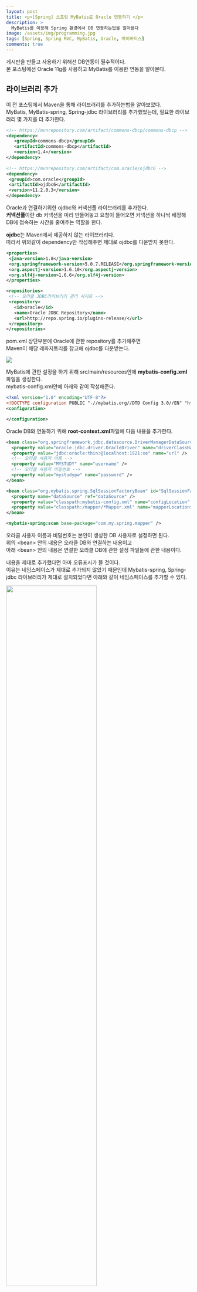 ```yaml
---
layout: post
title: <p>[Spring] 스프링 MyBatis로 Oracle 연동하기 </p>
description: >
  MyBatis를 이용해 Spring 환경에서 DB 연동하는법을 알아본다
image: /assets/img/programming.jpg
tags: [Spring, Spring MVC, MyBatis, Oracle, 마이바티스]
comments: true
---
```

<head>
  <link rel="stylesheet" type="text/css" href="../../assets/css/obsidian.css" />
</head>
 
 게시판을 만들고 사용하기 위해선 DB연동이 필수적이다.<br>
 본 포스팅에선 Oracle 11g를 사용하고 MyBatis를 이용한 연동을 알아본다.

## 라이브러리 추가
 
 이 전 포스팅에서 Maven을 통해 라이브러리를 추가하는법을 알아보았다.<br>
 MyBatis, MyBatis-spring, Spring-jdbc 라이브러리를 추가했었는데, 필요한 라이브러리 몇 가지를 더 추가한다.

 ~~~xml
<!-- https://mvnrepository.com/artifact/commons-dbcp/commons-dbcp -->
<dependency>
    <groupId>commons-dbcp</groupId>
    <artifactId>commons-dbcp</artifactId>
    <version>1.4</version>
</dependency>
  
<!-- https://mvnrepository.com/artifact/com.oracle/ojdbc6 -->
<dependency>
  <groupId>com.oracle</groupId>
  <artifactId>ojdbc6</artifactId>
  <version>11.2.0.3</version>
</dependency>
 ~~~

 Oracle과 연결하기위한 ojdbc와 커넥션풀 라이브러리를 추가한다.<br>
 **커넥션풀**이란 db 커넥션을 미리 만들어놓고 요청이 들어오면 커넥션을 하나씩 배정해<br>
 DB에 접속하는 시간을 줄여주는 역할을 한다.

 **ojdbc**는 Maven에서 제공하지 않는 라이브러리다.<br>
 따라서 위와같이 dependency만 작성해주면 제대로 ojdbc를 다운받지 못한다.

 ~~~xml
<properties>
  <java-version>1.8</java-version>
  <org.springframework-version>5.0.7.RELEASE</org.springframework-version>
  <org.aspectj-version>1.6.10</org.aspectj-version>
  <org.slf4j-version>1.6.6</org.slf4j-version>
</properties>

<repositories>
  <!-- 오라클 JDBC라이브러리 관리 사이트 -->
  <repository>
    <id>oracle</id>
    <name>Oracle JDBC Repository</name>
    <url>http://repo.spring.io/plugins-release/</url>
  </repository>
</repositories>
 ~~~

 pom.xml 상단부분에 Oracle에 관한 repository를 추가해주면<br>
 Maven이 해당 레파지토리를 참고해 ojdbc를 다운받는다.

<img src="/assets/img/spring/oracle.png">

 MyBatis에 관한 설정을 하기 위해 src/main/resources안에 **mybatis-config.xml**파일을 생성한다.<br>
 mybatis-config.xml안에 아래와 같이 작성해준다.

~~~xml
<?xml version="1.0" encoding="UTF-8"?>
<!DOCTYPE configuration PUBLIC "-//mybatis.org//DTD Config 3.0//EN" "http://mybatis.org/dtd/mybatis-3-config.dtd">
<configuration>

</configuration>
~~~

Oracle DB와 연동하기 위해 **root-context.xml**파일에 다음 내용을 추가한다.

~~~xml
<bean class="org.springframework.jdbc.datasource.DriverManagerDataSource" id="dataSource">
  <property value="oracle.jdbc.driver.OracleDriver" name="driverClassName" />
  <property value="jdbc:oracle:thin:@localhost:1521:xe" name="url" />
  <!-- 오라클 사용자 이름 -->
  <property value="MYSTUDY" name="username" />
  <!-- 오라클 사용자 비밀번호 -->
  <property value="mystudypw" name="password" />
</bean>

<bean class="org.mybatis.spring.SqlSessionFactoryBean" id="SqlSessionFactory">
  <property name="dataSource" ref="dataSource" />
  <property value="classpath:mybatis-config.xml" name="configLocation" />
  <property value="classpath:/mapper/*Mapper.xml" name="mapperLocations" />
</bean>

<mybatis-spring:scan base-package="com.my.spring.mapper" />
~~~

오라클 사용자 이름과 비밀번호는 본인이 생성한 DB 사용자로 설정하면 된다.<br>
위의 &lt;bean&gt; 안의 내용은 오라클 DB와 연결하는 내용이고<br>
아래 &lt;bean&gt; 안의 내용은 연결한 오라클 DB에 관한 설정 파일들에 관한 내용이다.

내용을 제대로 추가했다면 아마 오류표시가 뜰 것이다. <br>
이유는 네임스페이스가 제대로 추가되지 않았기 때문인데 Mybatis-spring, Spring-jdbc 라이브러리가 제대로 설치되었다면 아래와 같이 네임스페이스를 추가할 수 있다.

<img src="/assets/img/spring/oracle2.png" width="70%">

root-context.xml을 키고 하단에 Namespaces탭을 클릭하면 위와같은 화면이 나온다.<br>
여기서 mybatis-spring을 체크하고 저장하면 된다. 만약 mybatis-spring이 없다면 <br>
pom.xml에 아래 내용을 추가한 뒤에 시도하면 된다.

~~~xml
<!-- https://mvnrepository.com/artifact/org.mybatis/mybatis-spring -->
<dependency>
    <groupId>org.mybatis</groupId>
    <artifactId>mybatis-spring</artifactId>
    <version>1.3.2</version>
</dependency>

<dependency>
  <groupId>org.springframework</groupId>
  <artifactId>spring-jdbc</artifactId>
  <version>5.0.7.RELEASE</version>
</dependency>
~~~

 이제 기본적인 설정에 관한 내용은 끝났다.<br>
 이제 나올 내용들은 조금 복잡해 보일 수 있다. 천천히 따라온다면 크게 어렵지 않을것이다.

<img src="/assets/img/spring/oracle4.png">

 우선 com.my.spring.mapper 패키지(root-context.xml에 정의된 경로)를 생성한 후 BoardMapper.java 클래스를 만든다.

<img src="/assets/img/spring/oracle3.png">

 src/main/resources 안에 mapper폴더를 만들고 그 안에 BoardMapper.xml파일을 생성한다.<br>
 이 경로 또한 root-context.xml안에 정의했다.

 ~~~xml
<?xml version="1.0" encoding="UTF-8"?>
<!DOCTYPE mapper PUBLIC "-//ibatis.apache.org//DTD Mapper 3.0//EN" "http://ibatis.apache.org/dtd/ibatis-3-mapper.dtd">
<mapper namespace="com.my.spring.mapper.BoardMapper">
		
	
</mapper>
~~~

BoardMapper.xml안에 위 내용을 작성해준다.<br>
중요한 점은 namespace 내용에 위에 생성한 클래스 경로를 정확하게 작성해 주어야 한다.

<img src="/assets/img/spring/oracle5.png">

다음으로 com.my.spring.service 패키지와 com.my.spring.service.impl 패키지를 생성한다.<br>
service 패키지엔 BoardService **인터페이스**를 생성하고 service.impl 패키지엔<br> 
생성한 BoardService 인터페이스를 상속받는 BoardServiceImpl **클래스**를 생성한다.

<img src="/assets/img/spring/oracle6.png">

com.my.spring.domain 패키지를 생성하고 BoardVO 클래스를 만들어준다.<br>
BoardVO엔 Oracle에서 생성한 테이블에 대한 VO가 작성된다.<br>
오라클에서 BOARD란 테이블을 다음과 같이 생성하였다.

<img src="/assets/img/spring/oracle7.png">

아래 DDL문을 복사해 사용해도 된다.

~~~DDL
CREATE TABLE "BOARD" 
(	"SEQ" NUMBER(5,0), 
"TITLE" VARCHAR2(200 BYTE), 
"WRITER" VARCHAR2(20 BYTE), 
"CONTENT" VARCHAR2(2000 BYTE), 
"REGDATE" DATE DEFAULT SYSDATE, 
"CNT" NUMBER(5,0) DEFAULT 0, 
PRIMARY KEY ("SEQ")
) ;
~~~

BoardVO에 테이블에 맞게 아래 내용을 작성한다.

~~~java
package com.my.spring.domain;

import java.util.Date;

public class BoardVO {

	int seq, cnt;
	String title, writer, content;
	Date regdate;
	
}
~~~

위와 같이 작성해준 뒤

<img src="/assets/img/spring/oracle10.png">

우클릭 -> Source -> Generate Getters and Setters... 클릭

<img src="/assets/img/spring/oracle9.png" width="50%">

Select All 클릭한 뒤 OK를 클릭하면 자동으로 Getter와 Setter가 만들어진다.<br>
"lombok"이란 라이브러리를 사용하면 이런 과정없이 어노테이션만 작성하면 되지만<br>
본 포스팅에선 다루지 않는다.